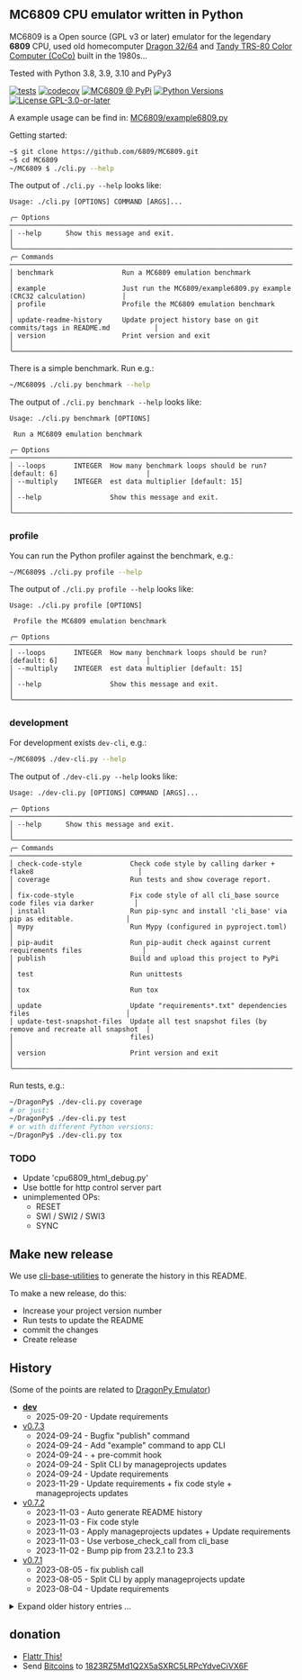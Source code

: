 ## MC6809 CPU emulator written in Python

MC6809 is a Open source (GPL v3 or later) emulator for the legendary **6809** CPU, used old homecomputer [Dragon 32/64](https://en.wikipedia.org/wiki/Dragon_32/64) and [Tandy TRS-80 Color Computer (CoCo)](https://en.wikipedia.org/wiki/TRS-80_Color_Computer) built in the 1980s...

Tested with Python 3.8, 3.9, 3.10 and PyPy3

[![tests](https://github.com/6809/MC6809/actions/workflows/tests.yml/badge.svg?branch=main)](https://github.com/6809/MC6809/actions/workflows/tests.yml)
[![codecov](https://codecov.io/github/6809/MC6809/branch/main/graph/badge.svg)](https://app.codecov.io/github/6809/MC6809)
[![MC6809 @ PyPi](https://img.shields.io/pypi/v/MC6809?label=MC6809%20%40%20PyPi)](https://pypi.org/project/MC6809/)
[![Python Versions](https://img.shields.io/pypi/pyversions/MC6809)](https://github.com/6809/MC6809/blob/main/pyproject.toml)
[![License GPL-3.0-or-later](https://img.shields.io/pypi/l/MC6809)](https://github.com/6809/MC6809/blob/main/LICENSE)


A example usage can be find in: [MC6809/example6809.py](https://github.com/6809/MC6809/blob/main/MC6809/example6809.py)

Getting started:
```bash
~$ git clone https://github.com/6809/MC6809.git
~$ cd MC6809
~/MC6809 $ ./cli.py --help
```

The output of `./cli.py --help` looks like:

[comment]: <> (✂✂✂ auto generated main help start ✂✂✂)
```
Usage: ./cli.py [OPTIONS] COMMAND [ARGS]...

╭─ Options ────────────────────────────────────────────────────────────────────────────────────────╮
│ --help      Show this message and exit.                                                          │
╰──────────────────────────────────────────────────────────────────────────────────────────────────╯
╭─ Commands ───────────────────────────────────────────────────────────────────────────────────────╮
│ benchmark                 Run a MC6809 emulation benchmark                                       │
│ example                   Just run the MC6809/example6809.py example (CRC32 calculation)         │
│ profile                   Profile the MC6809 emulation benchmark                                 │
│ update-readme-history     Update project history base on git commits/tags in README.md           │
│ version                   Print version and exit                                                 │
╰──────────────────────────────────────────────────────────────────────────────────────────────────╯
```
[comment]: <> (✂✂✂ auto generated main help end ✂✂✂)


There is a simple benchmark. Run e.g.:
```bash
~/MC6809$ ./cli.py benchmark --help
```

The output of `./cli.py benchmark --help` looks like:

[comment]: <> (✂✂✂ auto generated benchmark help start ✂✂✂)
```
Usage: ./cli.py benchmark [OPTIONS]

 Run a MC6809 emulation benchmark

╭─ Options ────────────────────────────────────────────────────────────────────────────────────────╮
│ --loops       INTEGER  How many benchmark loops should be run? [default: 6]                      │
│ --multiply    INTEGER  est data multiplier [default: 15]                                         │
│ --help                 Show this message and exit.                                               │
╰──────────────────────────────────────────────────────────────────────────────────────────────────╯
```
[comment]: <> (✂✂✂ auto generated benchmark help end ✂✂✂)


### profile

You can run the Python profiler against the benchmark, e.g.:

```bash
~/MC6809$ ./cli.py profile --help
```

The output of `./cli.py profile --help` looks like:

[comment]: <> (✂✂✂ auto generated profile help start ✂✂✂)
```
Usage: ./cli.py profile [OPTIONS]

 Profile the MC6809 emulation benchmark

╭─ Options ────────────────────────────────────────────────────────────────────────────────────────╮
│ --loops       INTEGER  How many benchmark loops should be run? [default: 6]                      │
│ --multiply    INTEGER  est data multiplier [default: 15]                                         │
│ --help                 Show this message and exit.                                               │
╰──────────────────────────────────────────────────────────────────────────────────────────────────╯
```
[comment]: <> (✂✂✂ auto generated profile help end ✂✂✂)


### development

For development exists `dev-cli`, e.g.:

```bash
~/MC6809$ ./dev-cli.py --help
```

The output of `./dev-cli.py --help` looks like:

[comment]: <> (✂✂✂ auto generated dev help start ✂✂✂)
```
Usage: ./dev-cli.py [OPTIONS] COMMAND [ARGS]...

╭─ Options ────────────────────────────────────────────────────────────────────────────────────────╮
│ --help      Show this message and exit.                                                          │
╰──────────────────────────────────────────────────────────────────────────────────────────────────╯
╭─ Commands ───────────────────────────────────────────────────────────────────────────────────────╮
│ check-code-style            Check code style by calling darker + flake8                          │
│ coverage                    Run tests and show coverage report.                                  │
│ fix-code-style              Fix code style of all cli_base source code files via darker          │
│ install                     Run pip-sync and install 'cli_base' via pip as editable.             │
│ mypy                        Run Mypy (configured in pyproject.toml)                              │
│ pip-audit                   Run pip-audit check against current requirements files               │
│ publish                     Build and upload this project to PyPi                                │
│ test                        Run unittests                                                        │
│ tox                         Run tox                                                              │
│ update                      Update "requirements*.txt" dependencies files                        │
│ update-test-snapshot-files  Update all test snapshot files (by remove and recreate all snapshot  │
│                             files)                                                               │
│ version                     Print version and exit                                               │
╰──────────────────────────────────────────────────────────────────────────────────────────────────╯
```
[comment]: <> (✂✂✂ auto generated dev help end ✂✂✂)

Run tests, e.g.:

```bash
~/DragonPy$ ./dev-cli.py coverage
# or just:
~/DragonPy$ ./dev-cli.py test
# or with different Python versions:
~/DragonPy$ ./dev-cli.py tox
```

### TODO


* Update 'cpu6809_html_debug.py'
* Use bottle for http control server part
* unimplemented OPs:
  * RESET
  * SWI / SWI2 / SWI3
  * SYNC


## Make new release

We use [cli-base-utilities](https://github.com/jedie/cli-base-utilities#generate-project-history-base-on-git-commitstags) to generate the history in this README.


To make a new release, do this:

* Increase your project version number
* Run tests to update the README
* commit the changes
* Create release


## History

(Some of the points are related to [DragonPy Emulator](https://github.com/jedie/DragonPy))

[comment]: <> (✂✂✂ auto generated history start ✂✂✂)

* [**dev**](https://github.com/6809/MC6809/compare/v0.7.3...main)
  * 2025-09-20 - Update requirements
* [v0.7.3](https://github.com/6809/MC6809/compare/v0.7.2...v0.7.3)
  * 2024-09-24 - Bugfix "publish" command
  * 2024-09-24 - Add "example" command to app CLI
  * 2024-09-24 - + pre-commit hook
  * 2024-09-24 - Split CLI by manageprojects updates
  * 2024-09-24 - Update requirements
  * 2023-11-29 - Update requirements + fix code style + manageprojects updates
* [v0.7.2](https://github.com/6809/MC6809/compare/v0.7.1...v0.7.2)
  * 2023-11-03 - Auto generate README history
  * 2023-11-03 - Fix code style
  * 2023-11-03 - Apply manageprojects updates + Update requirements
  * 2023-11-03 - Use verbose_check_call from cli_base
  * 2023-11-02 - Bump pip from 23.2.1 to 23.3
* [v0.7.1](https://github.com/6809/MC6809/compare/v0.7.0...v0.7.1)
  * 2023-08-05 - fix publish call
  * 2023-08-05 - Split CLI by apply manageprojects update
  * 2023-08-04 - Update requirements

<details><summary>Expand older history entries ...</summary>

* [v0.7.0](https://github.com/6809/MC6809/compare/v0.6.0...v0.7.0)
  * 2023-03-07 - Add "benchmark" and "profile" to CLI and remove dev-shell add DocTests
  * 2023-03-07 - Apply managedprojects update: Add DocTests via bx_py_utils helper
  * 2023-03-06 - Update README.md
  * 2023-03-06 - Migrate to https://github.com/jedie/cookiecutter_templates
  * 2022-09-04 - deactivate pypy3
  * 2022-09-04 - fix tests under windows
  * 2022-09-04 - fix code style
  * 2022-09-04 - replace Makefile with "dev-shell"
  * 2022-09-04 - update Makefile
  * 2022-09-04 - update README
  * 2022-09-04 - small code update
  * 2022-09-04 - remove travis config
  * 2022-09-04 - flynt updates
  * 2022-09-04 - fix flynt call
  * 2022-09-04 - replace Creole README with markdown
  * 2022-09-04 - fix pytest config
  * 2022-09-04 - update github CI
  * 2022-09-04 - add "make update"
  * 2022-09-04 - fix editorconfig
* [v0.6.0](https://github.com/6809/MC6809/compare/v0.5.0...v0.6.0)
  * 2020-02-10 - update CLI Tests
  * 2020-02-10 - git ignore: +/publish.log
  * 2020-02-10 - update CLI and README
  * 2020-02-10 - test release v0.6.0.dev0
  * 2020-02-10 - swap autopep8 and isort
  * 2020-02-10 - update Travis CI config
  * 2020-02-10 - fix code style
  * 2020-02-10 - update .join() statements
  * 2020-02-10 - setup poetry-publish
  * 2020-02-10 - apply pyupgrade
  * 2020-02-10 - apply code formatter
  * 2020-02-10 - f-strings convert
  * 2020-02-10 - WIP
* [v0.5.0](https://github.com/6809/MC6809/compare/v0.4.6...v0.5.0)
  * 2015-10-19 - update release info/Version
  * 2015-09-10 - try to install python on osx
  * 2015-09-03 - move Condition Code Register (CC) into CPU via mixin class
  * 2015-09-03 - rename mixin classes
  * 2015-09-03 - code cleanup
  * 2015-09-03 - rename base class
  * 2015-09-03 - Optimize: Don't return value. Because not needed in every case.
  * 2015-09-03 - do it directly
  * 2015-09-03 - remove .get() calls
  * 2015-09-03 - update README and version number
  * 2015-09-01 - OSX builds do not yet support Python :(
  * 2015-09-01 - refactor/move self._convert_differend_width()
  * 2015-09-01 - Bugfix _convert_differend_width()
  * 2015-08-31 - display report
  * 2015-08-31 - Append coverage data to .coverage
  * 2015-08-31 - WIP
  * 2015-08-31 - try to run DragonPy tests, too.
  * 2015-08-31 - obsolete since nose use
  * 2015-08-26 - WIP: speedlimit <-> normal
  * 2015-08-25 - Update README.creole
  * 2015-08-24 - WIP: Split CPU code
* [v0.4.6](https://github.com/6809/MC6809/compare/v0.4.5...v0.4.6)
  * 2015-08-24 - Update README. Release as v0.4.6
  * 2015-08-24 - change speed limit stuff.
* [v0.4.5](https://github.com/6809/MC6809/compare/v0.4.4...v0.4.5)
  * 2015-08-21 - release v0.4.5
  * 2015-08-21 - update history
  * 2015-08-21 - add cli information for run via subprocess in DragonPy
  * 2015-08-21 - use click CliRunner().invoke() for cli test
  * 2015-08-21 - add info text to cli
  * 2015-08-21 - deactivate 'cpu6809_html_debug.py' - TODO: update it!
  * 2015-08-21 - cleanup
  * 2015-08-21 - Update README.creole
  * 2015-08-20 - define the entrypoint name
  * 2015-08-10 - update PyPi/Hithub links
* [v0.4.4](https://github.com/6809/MC6809/compare/v0.4.3...v0.4.4)
  * 2015-08-10 - bugfix example to run with py2 and py3
  * 2015-08-10 - remove run tests from cli
  * 2015-08-10 - remove obsolete code (has run unittests two times)
  * 2015-08-10 - test the example, too
* [v0.4.3](https://github.com/6809/MC6809/compare/v0.4.2...v0.4.3)
  * 2015-08-10 - update from:
  * 2015-08-10 - just see that nose not fail: TODO update!
  * 2015-08-10 - bugfix ;)
  * 2015-08-10 - obsolete
  * 2015-08-10 - use click
  * 2015-08-10 - cleanup
  * 2015-08-10 - Exclude from nose
  * 2015-08-10 - start using nose
  * 2015-07-02 - add flattr link
* [v0.4.2](https://github.com/6809/MC6809/compare/v0.4.1...v0.4.2)
  * 2015-05-27 - relase as v0.4.2
  * 2015-05-27 - Add MC6809/example6809.py
  * 2015-05-27 - add CPU instance in CPU to memory
* [v0.4.1](https://github.com/6809/MC6809/compare/v0.4.0...v0.4.1)
  * 2015-05-26 - Tested with Python 2.7, 3.4 and PyPy
* [v0.4.0](https://github.com/6809/MC6809/compare/80f221b...v0.4.0)
  * 2015-05-26 - remove obsolete file
  * 2015-05-26 - cleanup
  * 2015-05-26 - +click +MC6809 cli entry point
  * 2015-05-26 - Add unittest for cli and add "--multiply" to benchmark
  * 2015-05-26 - fixup! add --source=MC6809
  * 2015-05-26 - add --source=MC6809
  * 2015-05-26 - remove dragonlib
  * 2015-05-26 - update coveralls token
  * 2015-05-26 - WIP: cleanup
  * 2015-05-26 - unittest run code
  * 2015-05-26 - add cli for benchmark
  * 2015-05-26 - add TODO
  * 2015-05-26 - bugfix imports
  * 2015-05-26 - remove obsolete files
  * 2015-05-26 - update setup.py
  * 2015-05-26 - fix links
  * 2015-05-26 - WIP: replace "DragonPy" -> "MC6809"
  * 2015-05-26 - rename
  * 2015-05-26 - cut README
  * 2015-05-20 - remove PyDev configs
  * 2015-05-20 - update README
  * 2015-05-20 - Update README.creole
  * 2015-05-20 - update travis-ci.org config
  * 2015-05-20 - move/rename cli code adn remove obsolete code
  * 2015-05-20 - Bugfix CLI and tests for it
  * 2015-01-28 - start to reimplement the CLI with "Click"
  * 2014-12-15 - use pygments syntax highlighter in BASIC editor
  * 2014-12-06 - Update .travis.yml
  * 2014-11-13 - 'dragonlib' as dependency
  * 2014-11-13 - outsource dragonlib:
  * 2014-11-13 - move LOG_LEVELS
  * 2014-10-08 - Bugfix for ReSt
  * 2014-10-08 - Add a setup.cfg
  * 2014-09-30 - add more info
  * 2014-09-30 - Bugfix
  * 2014-09-30 - WIP: BASIC editor: reformat code
  * 2014-09-30 - Bugfix renum tool + renum INVADER.bas
  * 2014-09-30 - PY3 bugfix
  * 2014-09-30 - Bugfix if line number > $ff
  * 2014-09-30 - Display also datum
  * 2014-09-29 - display more info on overflow error
  * 2014-09-29 - move BASIC programs
  * 2014-09-25 - Reimplement SBC09  ;)
  * 2014-09-25 - Split Op data - Squashed commit of the following:
  * 2014-09-24 - Disable some log output and update pypy win batches
  * 2014-09-24 - display_queue -> display_callback
  * 2014-09-22 - code cleanup and disable some log output
  * 2014-09-22 - move ROM load code
  * 2014-09-22 - code cleanup
  * 2014-09-22 - file rename and remove obsolete files
  * 2014-09-22 - move CPU utils
  * 2014-09-22 - move MC6809data
  * 2014-09-22 - ignore .idea/*
  * 2014-09-22 - update to new API
  * 2014-09-22 - Better default log formatter
  * 2014-09-18 - Bugfix unittest
  * 2014-09-18 - update test_run()
  * 2014-09-18 - display more info if e.g. the ROM loaded into a wrong area
  * 2014-09-18 - reimplement Multicomp 6809 !
  * 2014-09-18 - change logging setup
  * 2014-09-14 - Update README, see also:
  * 2014-09-14 - Release v0.2.0
  * 2014-09-14 - bugfix runtime
  * 2014-09-13 - display python version info in status line
  * 2014-09-13 - bugfix for Py2
  * 2014-09-13 - add python major version number to pickle files
  * 2014-09-13 - Update unittests in dragonlib, too.
  * 2014-09-13 - reimplement: Run CPU not faster than given speedlimit
  * 2014-09-13 - update unitests
  * 2014-09-13 - bugfix six.moves.xrange
  * 2014-09-13 - remove old multiprocessing files
  * 2014-09-13 - use xrange from six.py
  * 2014-09-12 - replace own lib2and3 with six
  * 2014-09-12 - WIP: refactor logging usage
  * 2014-09-12 - WIP: cpu run
  * 2014-09-11 - doesnt needed
  * 2014-09-11 - Start, refactoring memory:
  * 2014-09-09 - add more comments into PIA
  * 2014-09-08 - add "target CPU burst loops" to GUI config
  * 2014-09-07 - WIP: Implement IRQ
  * 2014-09-08 - merge code
  * 2014-09-08 - implement a callback mechanism which trigger the CPU cycles
  * 2014-09-11 - fix ReSt generation?
  * 2014-09-11 - use array.array("B", ...) for RAM/ROM memory
  * 2014-09-11 - Add callback/middleware tests to write byte, too.
  * 2014-09-11 - better tracebacks by using reraise
  * 2014-09-07 - A better speedlimit solution. TODO: Codecleanup
  * 2014-09-07 - WIP: Better speed limit
  * 2014-09-07 - add a not really good working speedlimit
  * 2014-09-05 - WIP: Release as v0.1.0
  * 2014-09-05 - include free v09.rom and vectrex ROM
  * 2014-09-05 - include scripts
  * 2014-09-05 - skip unittest if ROM files missing
  * 2014-09-05 - ignore /dist/
  * 2014-09-05 - include some more files
  * 2014-09-05 - Use python-creole to generate ReSt README on the fly, see:
  * 2014-09-05 - implemend "hard reset"
  * 2014-09-05 - Just add the alternative commented
  * 2014-09-05 - Simple loop optimizing
  * 2014-09-05 - little more information on error
  * 2014-09-04 - Work-a-round for https://bitbucket.org/pypy/pypy/issue/1858/pypy3-localeformat-d-val-1
  * 2014-09-04 - remove from __future__ import unicode_literals
  * 2014-09-04 - Adjust CPU burst count dynamically.
  * 2014-09-04 - update unittests
  * 2014-09-04 - remove threading stuff and use only tkinter after
  * 2014-09-04 - change grammar version in PyDev
  * 2014-09-04 - bugfix string.letters vs. string.ascii_letters
  * 2014-09-03 - bugfix cli unittest
  * 2014-09-03 - change print to log output
  * 2014-09-03 - explizit close
  * 2014-09-03 - log.warn() -> log.warning()
  * 2014-09-03 - Add a simple benchmark
  * 2014-09-03 - use '{:n}'.format(val) for formating cycles/sec
  * 2014-09-03 - add .pyo
  * 2014-09-03 - bugfix if run with -OO
  * 2014-09-03 - print all catched Ops vial decorator
  * 2014-09-03 - bugfix running CoCo from CLI
  * 2014-09-03 - use: python -m unittest discover
  * 2014-09-03 - updates: supported Python versions
  * 2014-09-03 - chnages to support python 2 and 3 with the same code
  * 2014-09-03 - changes to run with python2 and __future__ imports
  * 2014-09-03 - just run 2to3 script
  * 2014-08-31 - WIP: Just add dummy code for Vectrex
  * 2014-08-28 - Highlight line numbers and more the just one
  * 2014-08-28 - First, simple code highlighting
  * 2014-08-28 - Don't consume spaces between line number and code
  * 2014-08-28 - made BASIC Editor runable via CLI
  * 2014-08-27 - reimplement the CLI, today only for Dragon32/64 and CoCo
  * 2014-08-27 - WIP: move startup code
  * 2014-08-27 - move machine.py
  * 2014-08-27 - typo in README
  * 2014-08-27 - add history to README
  * 2014-08-27 - Bugfix: CoCo used the same default start address
  * 2014-08-26 - split ROM cfg, so that it can be loaded more than one ROM file:
  * 2014-08-26 - only code formatting
  * 2014-08-26 - raise error if perifery return None
  * 2014-08-20 - bugfix example prompt
  * 2014-08-20 - add CoCo info to README
  * 2014-08-20 - CoCo used a other default program start address than dragon
  * 2014-08-20 - WIP: Support CoCo in editor
  * 2014-08-20 - do the ' <-> :' and ELSE <-> :ELSE replacement internaly
  * 2014-08-20 - Use the new BASIC parser - TODO: Code cleanup!
  * 2014-08-20 - convert line number to int
  * 2014-08-20 - rename format functions
  * 2014-08-20 - add a BASIC parser with unittests
  * 2014-08-20 - code formating
  * 2014-08-18 - Add TODO unittests
  * 2014-08-18 - Better debug output
  * 2014-08-18 - better log output while load/inject BASIC program
  * 2014-08-18 - catch exception in unitest while running CPU
  * 2014-08-18 - Bugfix: support ON...GOTO and ON...GOSUB in renumbering
  * 2014-08-17 - add another renum unittest +code cleanup
  * 2014-08-17 - add "renumber listing" tool in editor
  * 2014-08-17 - TODO: Don't replace reversed words into tokens in comments and strings.
  * 2014-08-17 - bugfix: 'Cfg' object has no attribute 'memory_word_middlewares'
  * 2014-08-16 - Bugfix in inject BASIC program:
  * 2014-08-16 - WIP: move dump/load stuff into editor
  * 2014-08-15 - WIP: start splitting project: add "dragonlib"
  * 2014-08-14 - disable logging for run all unittests
  * 2014-08-14 - Add extract BASIC program unittest
  * 2014-08-14 - bugfix unittest init
  * 2014-08-14 - Bugfix: skip unittests if d32.rom not exists
  * 2014-08-14 - Start unittests with Dragon 32 ROM ;)
  * 2014-08-13 - transfert BASIC listing from editor into RAM worked!!!
  * 2014-08-13 - create a base test case only with some assertments
  * 2014-08-13 - move signed routines and...
  * 2014-08-12 - WIP: convert BASIC code to tokens
  * 2014-08-12 - bugfix display BASIC code:
  * 2014-08-11 - WIP: BASIC editor...
  * 2014-08-10 - WIP: GUI communication with CPU
  * 2014-08-08 - disable PUSH log in CPU
  * 2014-08-08 - add %(processName)s %(threadName)s to default log formatter
  * 2014-08-07 - calculate cycles/sec in GUI
  * 2014-08-07 - WIP: change queue stuff to work also with PyPy
  * 2014-08-07 - move some currently not useable files
  * 2014-08-07 - Bugfix: accessing cpu.cycles in CPUStatusThread
  * 2014-08-07 - add DragonPy schematic in README
  * 2014-08-07 - better Queue communication:
  * 2014-08-07 - cleanup machine start stuff
  * 2014-08-07 - move CPU into seperate thread
  * 2014-08-06 - Support CoCo keyboard input!
  * 2014-08-06 - bugfix in memory middleware
  * 2014-08-06 - read first the high-byte
  * 2014-08-06 - Update code around "reset vector":
  * 2014-08-06 - use memory.add_write_byte_middleware() and not a "own display RAM"
  * 2014-08-06 - move periphery memory hocks directly into memory
  * 2014-08-06 - rename memory callbacks to middlewares and now they can manipulate the byte
  * 2014-08-05 - WIP: Add CoCo
  * 2014-08-05 - Add info about broken CLI
  * 2014-08-04 - ./Dragon64_test.py worked!
  * 2014-08-04 - ignore *.rom files
  * 2014-08-03 - move display_cycle_interval() into CPU
  * 2014-08-03 - WIP: Split byte/word in periphery
  * 2014-08-02 - add info to Dragon Keyboard
  * 2014-08-01 - WIP: Keyboard input seems to work basicly!!!
  * 2014-07-31 - add /InputOutput/keyboard.bas
  * 2014-07-30 - WIP: Keyboard input to PIA
  * 2014-07-29 - use bit utils in CPU, too.
  * 2014-07-29 - add utilities around bit manipulations
  * 2014-07-28 - use central logger
  * 2014-07-27 - Quick work-a-round for travis
  * 2014-07-27 - WIP: Dragon Text mode with D64
  * 2014-07-25 - Add a Dragon32_test.py
  * 2014-07-24 - multiprocessing.JoinableQueue() -> multiprocessing.Queue()
  * 2014-07-24 - update console test
  * 2014-07-24 - reimplement "--display-cycle"
  * 2014-07-24 - work-a-round for double log output
  * 2014-07-24 - Change queue.get() stuff
  * 2014-07-24 - remove concept files
  * 2014-07-23 - remove obsolete text
  * 2014-07-23 - use global log
  * 2014-07-23 - use multiprocessing.JoinableQueue
  * 2014-07-23 - add names
  * 2014-07-23 - call cpu.quit()
  * 2014-07-23 - WIP: Merge Bus read & write Threads. Use thread.interrupt_main()
  * 2014-07-22 - WIP: KeyboardInterrupt
  * 2014-07-20 - WIP: sbc09 console
  * 2014-07-20 - Bugfix exit all threads/processes
  * 2014-07-20 - don't add more then one log handler
  * 2014-07-18 - unify "running" stuff
  * 2014-07-18 - rename multiprocess files
  * 2014-07-18 - code cleanup, use Simple6809Cfg as default, add '--dont_open_webbrowser'
  * 2014-07-18 - WIP: Simple6809 is running
  * 2014-07-17 - move CPU into components
  * 2014-07-17 - WIP: split concept code
  * 2014-07-17 - WIP: multiprocessing concept 2
  * 2014-07-17 - WIP: new multiprocessing concept
  * 2014-07-17 - just rename
  * 2014-07-17 - use multiprocessing under linux and subprocess unter windows
  * 2014-07-17 - WIP: Use multiprocessing to start CPU
  * 2014-07-17 - move CPU http server into a seperate thread.
  * 2014-07-17 - Bugfix CPU status
  * 2014-07-16 - remove loop stuff and use more threading
  * 2014-07-16 - Recalculate the op call burst_count
  * 2014-07-16 - That's fixed with pager ;)
  * 2014-07-16 - Use pager to get the user input.
  * 2014-07-16 - remove unused code
  * 2014-07-15 - add a console version of Simple6809 ROM without bus communication
  * 2014-07-15 - remove unused code & update README
  * 2014-07-15 - add complete DAA unittest
  * 2014-07-15 - display output is a good idea ;)
  * 2014-07-15 - Add unittest for DAA
  * 2014-07-15 - refactor DAA
  * 2014-07-15 - Bugfix DAA - TODO: Add unittests for it!
  * 2014-07-15 - moved
  * 2014-07-14 - Bugfix sbc09 unittest and add more sbc09 tests
  * 2014-07-14 - WIP: unittests with sbc09
  * 2014-07-14 - WIP: New call instruction implementation
  * 2014-07-14 - Bugfix: is needes, e.g.: in sbc09
  * 2014-07-14 - remove some test assert statements
  * 2014-07-14 - rename some pointer
  * 2014-07-14 - travis should only test master and stable
  * 2014-07-13 - remove speedup Simple6809 RAM test
  * 2014-07-13 - disable many logging lines
  * 2014-07-13 - set cc flags more than Xroar on startup
  * 2014-07-13 - merge some code in humanize.py
  * 2014-07-13 - move trace code:
  * 2014-07-13 - remove unused stuff
  * 2014-07-13 - remove "--compare_trace" adn update README
  * 2014-07-13 - Fix Travis
  * 2014-07-13 - boring in unittests ;)
  * 2014-07-13 - remo area debug and code cleanup
  * 2014-07-13 - test with pypy, too and diable coveralls
  * 2014-07-13 - Add some Dragon32 mem info
  * 2014-07-13 - Bugfix ASR/LSR: Bit seven is held constant. Catched with BASIC INT()
  * 2014-07-13 - Update unittest for TFR/EXG
  * 2014-07-13 - Bugfix: TFR and EXG
  * 2014-07-13 - add sixxie and tormod
  * 2014-07-13 - Bugfix INC
  * 2014-07-12 - add log to file
  * 2014-07-12 - add comments +typo
  * 2014-07-12 - better info on out of range writes
  * 2014-07-12 - add doctest
  * 2014-07-12 - Bugfix ADC... the last Bug???
  * 2014-07-11 - Add a working test for "FPA0_to_D"
  * 2014-07-11 - better debugging, add addr info after debug line
  * 2014-07-11 - Add some thanks...
  * 2014-07-11 - Just for devloper to play a little bit with the BASIC Interpreter.
  * 2014-07-11 - cleanup BASIC09 tests
  * 2014-07-09 - Add CLI to xroar filter script and add README
  * 2014-07-08 - update dev. tool
  * 2014-07-08 - merged "Programm Flow Instructions"
  * 2014-07-08 - add call number and datetime in HTML debug
  * 2014-07-07 - WIP: Test around BASIC floating point routines
  * 2014-07-07 - remove debug stuff and add a "debug.html" tracing generator
  * 2014-07-07 - update html opcode genrator script and add html file.
  * 2014-07-06 - WIP: 6809 data to html export
  * 2014-07-06 - disable open webbrower
  * 2014-07-06 - Add a memory callback functionality
  * 2014-07-04 - update division code
  * 2014-07-04 - add test for ROL,ROR in memory
  * 2014-07-04 - Bugfix CLI
  * 2014-07-03 - Bugfix ASR and add unittests for it.
  * 2014-07-03 - just move to group
  * 2014-07-03 - .gitignore
  * 2014-07-03 - add missing unittests after coverage run
  * 2014-07-03 - Test BASIC Interpreter works!
  * 2014-07-03 - WIP: Run tests with a alive BASIC Interpreter
  * 2014-07-03 - update cfg files
  * 2014-07-03 - add "create coverage report" in README
  * 2014-07-03 - remove syntax error in obsolete file
  * 2014-07-03 - bugfix coverage packagename
  * 2014-07-03 - change all package path, after file move
  * 2014-07-03 - moved all files into dragonpy package dir
  * 2014-07-03 - add packagename
  * 2014-07-03 - add coveralls in travis cfg.
  * 2014-07-03 - change TODO info in unittets
  * 2014-07-03 - add coveralls.io status image in README
  * 2014-07-03 - add coveralls cfg
  * 2014-07-03 - add unittest info in README
  * 2014-07-03 - add setup.py and travis cfg.
  * 2014-07-03 - better "first tim called" debug info.
  * 2014-07-03 - add unittest for SUBA indexed
  * 2014-07-03 - Update division test code
  * 2014-07-02 - WIP: ea indexed address modes
  * 2014-07-02 - Display CWAI not implemented error
  * 2014-07-02 - better error message
  * 2014-07-02 - refactor TFR, EXG stuff and add unittests
  * 2014-07-02 - add more Indexed tests
  * 2014-07-02 - typo
  * 2014-07-02 - add second division test code
  * 2014-07-02 - add seperate test for address modes
  * 2014-07-02 - group ST/LD and add unittests
  * 2014-07-02 - remove comment: it's correct
  * 2014-07-02 - move all not implemented ops
  * 2014-07-01 - bugfix EOR - TODO: Add a test for it.
  * 2014-07-01 - test with more interesting areas
  * 2014-07-01 - add test for ABX
  * 2014-07-01 - refactor ANDCC and ORCC
  * 2014-07-01 - add test for ORCC and ANDCC
  * 2014-07-01 - update example output
  * 2014-07-01 - reorder crc32 tests
  * 2014-07-01 - Bugfix for failed test.
  * 2014-07-01 - Update crc32 test. Works now!
  * 2014-07-01 - disable prints
  * 2014-07-01 - moved/grouped some ops
  * 2014-07-01 - Bugfix ROR and add unittest for it.
  * 2014-07-01 - WIP: add crc32 code
  * 2014-06-30 - Add division code test
  * 2014-06-30 - WIP: 6809 32/16 divison test
  * 2014-06-30 - nicer debug output
  * 2014-06-30 - add unittests for PSHU and PULU
  * 2014-06-30 - Start to add 6809 unittests with small assembler programs: crc16
  * 2014-06-30 - bugfix Push/Pull unittests
  * 2014-06-30 - add unittest for BLT and LBLT
  * 2014-06-30 - add unittest for SBCA
  * 2014-06-30 - move DEC test
  * 2014-06-29 - split/merge arithmetic shift tests
  * 2014-06-29 - unify: r & 0xff
  * 2014-06-29 - split arithmetic op tests
  * 2014-06-29 - comment debug output
  * 2014-06-29 - add unittest for ADDD and DECA
  * 2014-06-28 - Add test for ROL
  * 2014-06-28 - cleanup ADD and add unittest
  * 2014-06-28 - disallow out of range write into memory
  * 2014-06-28 - implement BRN, BVC and BVS
  * 2014-06-28 - Bugfix INC and add unittests
  * 2014-06-28 - add LSLA unittest
  * 2014-06-28 - split branch unittests
  * 2014-06-28 - code cleanup and add unittests for CMP
  * 2014-06-27 - Use only 1KB RAM for Simple6809, too.
  * 2014-06-27 - add hacked script for copy&paste .lst content from e.g.: http://www.asm80.com/
  * 2014-06-27 - WIP CPU control server
  * 2014-06-27 - add unittest for NEG memory
  * 2014-06-27 - Update NEG memory, TODO: add tests for it, too.
  * 2014-06-27 - Add complete range unittests for update_HNZVC_8
  * 2014-06-27 - bugfix unittest file
  * 2014-06-27 - Bugfix NEGA and NEGB and update unitests for them
  * 2014-06-27 - update unittest code
  * 2014-06-27 - update accu unittests
  * 2014-06-26 - add unittest for ORA and ORCC
  * 2014-06-26 - Add unittests for BPL and LBPL
  * 2014-06-26 - bugfix for /debug/
  * 2014-06-26 - Add unittests for LEAU and LDU
  * 2014-06-26 - Bugfix TST extended
  * 2014-06-26 - Bugfix in TST and add unittest for it
  * 2014-06-26 - Bugfix BGE
  * 2014-06-25 - add another simple test code
  * 2014-06-25 - add come cary flag tests
  * 2014-06-25 - Add Zero-Flag tests
  * 2014-06-25 - add a test code, use test config
  * 2014-06-24 - WIP: turn on DEBUG via POST request
  * 2014-06-24 - move tests TODO: Update all
  * 2014-06-24 - Better "called the first time:" info line.
  * 2014-06-24 - add info about ROMs
  * 2014-06-24 - README Update
  * 2014-06-23 - change reset debug output
  * 2013-10-31 - somthing wrong in dragon cycle/update calls ?!?
  * 2013-10-31 - commit current state:
  * 2013-10-31 - insert TODOs update README
  * 2013-10-31 - refactor:
  * 2013-10-30 - merge periphery code
  * 2013-10-30 - exit if Pygame is not installed
  * 2013-10-30 - implement MUL
  * 2013-10-30 - truncate long lines in traceback
  * 2013-10-29 - add a simple console, so it's runable without TKinter
  * 2013-10-29 - add cfg.BURST_COUNT
  * 2013-10-29 - display error info on exit
  * 2013-10-29 - update with removed logging output
  * 2013-10-29 - disable many logging output
  * 2013-10-28 - add a note about current performace
  * 2013-10-28 - pygame, numpy is not needed in every config
  * 2013-10-27 - convert chars to display, why?
  * 2013-10-27 - deactivate "sys exit" on trace difference
  * 2013-10-27 - implement SEX
  * 2013-10-27 - add update_HNZVC_16()
  * 2013-10-27 - update half-carry, though H is normaly "undefined"
  * 2013-10-27 - add hacked scb09 trace compare
  * 2013-10-27 - Bugfix CMP: update half-carry flag, too.
  * 2013-10-27 - add Lennart Benschop 6809 stuff (released under the GPL)
  * 2013-10-26 - Implement DAA, EXG and bugfix LSR
  * 2013-10-26 - bugfix activate logging later
  * 2013-10-26 - Bugfix in data: EXG need postbyte
  * 2013-10-26 - add current example
  * 2013-10-26 - display key events
  * 2013-10-25 - less debug output
  * 2013-10-25 - add LSL unittest
  * 2013-10-25 - add ANDA unittest
  * 2013-10-25 - add a unittest with a routine from origin ROM
  * 2013-10-24 - Update some CC handling.
  * 2013-10-24 - add CC unittest with DEC and update other tests
  * 2013-10-24 - Add CC unittest with INC
  * 2013-10-24 - Bugfix SUB and add a working unittest for SUB and CC flags
  * 2013-10-24 - first real working CC test with ADDA
  * 2013-10-23 - display first call
  * 2013-10-23 - Bugfix: set CC flags only if not set before
  * 2013-10-23 - don't raise if error was before and better debug messages
  * 2013-10-22 - nicer TK window
  * 2013-10-22 - some updates in unittest
  * 2013-10-22 - better trace compare
  * 2013-10-22 - use XRoar CC code
  * 2013-10-22 - Update exported 6809 data:
  * 2013-10-22 - nicer output + add screenshot
  * 2013-10-21 - wrap around value
  * 2013-10-21 - add CC tests.
  * 2013-10-21 - change debug output
  * 2013-10-21 - update unittest
  * 2013-10-21 - add --area_debug_cycles
  * 2013-10-21 - merge SUB8 and SUB16
  * 2013-10-21 - Implement BGE and BLT
  * 2013-10-21 - bugfix address modes
  * 2013-10-21 - use delimiter=';'
  * 2013-10-21 - use csv modul for export
  * 2013-10-21 - update state in README
  * 2013-10-21 - implement ANDCC
  * 2013-10-21 - bugfix get ea+m DIRECT
  * 2013-10-21 - TST need mem
  * 2013-10-21 - add new csv
  * 2013-10-21 - Add undocumented RESET opcode 0x3e
  * 2013-10-21 - data updates:
  * 2013-10-21 - remove stuff for stack pointer checks
  * 2013-10-21 - more debug info from get_ea_indexed()
  * 2013-10-21 - remove internal push/pull check:
  * 2013-10-21 - updates for new 6809 data
  * 2013-10-21 - bugfix TFR, JSR data
  * 2013-10-21 - ea is needed if write to memory
  * 2013-10-21 - * "needs_ea" is not the same for all ops
  * 2013-10-21 - needs_ea for all branch instructions
  * 2013-10-21 - add "needs_ea"
  * 2013-10-21 - rename "operand" to "register"
  * 2013-10-21 - remove "addr mode" register and stack
  * 2013-10-21 - manual changes for "reads from memory" info
  * 2013-10-21 - move HNZVC info from instruction to op code
  * 2013-10-21 - add a note about read_from_memory
  * 2013-10-20 - start to use the new data. Not ready, yet.
  * 2013-10-20 - change "-" to None
  * 2013-10-20 - generate a new op code info file
  * 2013-10-20 - merge with existing information
  * 2013-10-19 - pretty print the result, too.
  * 2013-10-19 - try to collect all data in a new way.
  * 2013-10-19 - add missing instructions
  * 2013-10-18 - add op info
  * 2013-10-17 - TODO: change 6809 data py
  * 2013-10-17 - long branches allways MEM_ACCESS_WORD
  * 2013-10-17 - more info on push/pull
  * 2013-10-17 - implement BGT
  * 2013-10-17 - stop on endless loops and merge code
  * 2013-10-17 - bugfix in get_indexed_ea()
  * 2013-10-17 - bugfix in stack count check
  * 2013-10-17 - info if mem info is not active
  * 2013-10-17 - * implement ABX, ASR, BLE, EOR, LSR, NOP, ROR, SBC, SUB16
  * 2013-10-16 - add not working CC half carry test
  * 2013-10-16 - display char in memory write
  * 2013-10-16 - bugfix missing attribute
  * 2013-10-16 - add check
  * 2013-10-16 - bugfix ORCC and ROL
  * 2013-10-16 - implement OR
  * 2013-10-16 - bugfix for EOF if XRoar log file
  * 2013-10-16 - implement ADDD
  * 2013-10-16 - add a internal stack push/pull counter with check
  * 2013-10-16 - update CC
  * 2013-10-16 - bugfix TST
  * 2013-10-16 - Merge code for BSR and JSR
  * 2013-10-16 - rename half carry method
  * 2013-10-16 - less debug if value out of range
  * 2013-10-16 - remove raise in ORCC
  * 2013-10-16 - bugfix push/pull
  * 2013-10-16 - bugfix test_TFR03()
  * 2013-10-16 - stop on wrong NEG (e.g.: jump to empty RAM area)
  * 2013-10-16 - better traceback
  * 2013-10-16 - clear hacked exception
  * 2013-10-16 - for eclipse :(
  * 2013-10-15 - Update/bugfixes because of mem_read information
  * 2013-10-15 - display cycles/sec
  * 2013-10-15 - better error info
  * 2013-10-15 - more debug info in memory access
  * 2013-10-15 - add "mem_read" and "mem_write" into MC6809 data
  * 2013-10-15 - send op address over bus, too.
  * 2013-10-14 - bugfix BLO / BHS
  * 2013-10-14 - implement AND
  * 2013-10-14 - add content in "read byte" debug info
  * 2013-10-14 - implement INC memory
  * 2013-10-14 - Bugfix: wrong mem access PSH, PUL
  * 2013-10-13 - conmpare first the registers than CC
  * 2013-10-13 - debug output for CPU cycles
  * 2013-10-13 - Display CC debug like '.F.IN..C' and compare it seperate
  * 2013-10-13 - bugfix get_direct_byte()
  * 2013-10-13 - implement PULS
  * 2013-10-13 - nicer debugger output
  * 2013-10-13 - Bugfix BSR
  * 2013-10-13 - implement ORCC
  * 2013-10-12 - bugfix in IllegalInstruction
  * 2013-10-12 - add a simple debugger
  * 2013-10-12 - implement BHI
  * 2013-10-12 - reimplement illegal ops
  * 2013-10-12 - bugfix: Hacked bugtracking only with Dragon 32
  * 2013-10-12 - add addr in error message
  * 2013-10-12 - log mem access as info
  * 2013-10-12 - hacked speedup Simple6809 RAM test
  * 2013-10-12 - Hacked bugtracking only with Dragon 32
  * 2013-10-12 - insert CC in XRoar trace line, too
  * 2013-10-12 - use sam attr than XRoar in PAGE1/2 ops
  * 2013-10-12 - use debug.error for TODOs in PIA/SAM
  * 2013-10-12 - special RAM init for Dragon.
  * 2013-10-12 - Bugfix pull_word() (e.g. RTS)
  * 2013-10-12 - Bugfix BLS
  * 2013-10-12 - bugfix LEA
  * 2013-10-11 - add two more CC test files
  * 2013-10-11 - better opcode .csc export output
  * 2013-10-11 - fix unittest
  * 2013-10-11 - add screenshots
  * 2013-10-11 - Add BASIC programm: Test CC Registers
  * 2013-10-10 - add a hacked bug tracking: xroar trace compare
  * 2013-10-10 - bugfix BEQ
  * 2013-10-10 - bugfix in indexed addressing mode
  * 2013-10-10 - bugfix init value in PIA
  * 2013-10-10 - add reset call to debug output
  * 2013-10-10 - merge read pc byte/word methods
  * 2013-10-10 - Bugfix in log output: Display PC and not ea ;)
  * 2013-10-10 - Bugfix STA/STB and CC update
  * 2013-10-10 - debug also CC registers
  * 2013-10-10 - tweak --verbosity=20 output simmilar to XRoar -trace
  * 2013-10-10 - implement "--max" cli argument
  * 2013-10-09 - add "--area_debug_active" in CLI
  * 2013-10-09 - implement ADC and BSR
  * 2013-10-09 - return 0x0, while read/write outside memory
  * 2013-10-09 - split mem info:
  * 2013-10-09 - Add unittest
  * 2013-10-09 - commit idea for CC
  * 2013-10-09 - update CPU for new MC6809_data_raw:
  * 2013-10-09 - nicer output
  * 2013-10-09 - update 6809 data:
  * 2013-10-09 - CC register updates
  * 2013-10-08 - add tests für CC.H and CC.C, but's seems to be wrong?!?
  * 2013-10-08 - Update unittest, so they are runable
  * 2013-10-07 - Bugfix COM
  * 2013-10-07 - add CLI examples into README
  * 2013-10-07 - bugfix: it's the right position
  * 2013-10-07 - commit current state: * bus I/O: split byte/word calls * bus I/O: use struct for Sending responses from periphery back to memory * split memory from cpu module * start with Simple6809Periphery
  * 2013-10-07 - * Add support for more than Dragon setups. * Start adding Simple6809 support
  * 2013-10-06 - use bus for the rest
  * 2013-10-06 - use reset() to ser CC F&I and init PC
  * 2013-10-06 - implement support for PAGE1/2 opcodes
  * 2013-10-06 - remove old code
  * 2013-10-06 - implement CMP8 and CMP16
  * 2013-10-06 - set inital PC to RESET_VECTOR == 0xb3b4
  * 2013-10-06 - implement LEAS,LEAU and LEAX, LEAY
  * 2013-10-06 - Set start stack pointer to 0xffff
  * 2013-10-06 - *wrap around 8/16-bit register values
  * 2013-10-06 - revert S to object: So it's the same API than other register objects
  * 2013-10-06 - add everywhere "m" argument
  * 2013-10-06 - * Implement LSL / ROL
  * 2013-10-06 - implement BMI, BPL
  * 2013-10-06 - update unittests (work in progress)
  * 2013-10-06 - * Implement JSR
  * 2013-10-06 - implement BLO/BCS/LBLO/LBCS and BHS/BCC/LBHS/LBCC branch
  * 2013-10-06 - bugfix direct byte - TODO: direct word
  * 2013-10-06 - Implement ST16 + Bugfix ST8
  * 2013-10-06 - reformat DocString
  * 2013-10-05 - implement BRA/LBRA
  * 2013-10-04 - stop before loop
  * 2013-10-04 - bugfix BNE and JMP
  * 2013-10-04 - start a simple memory hex viewer
  * 2013-10-03 - Add unittest for LDA, LDB, STA, STB and LDD in one test
  * 2013-10-03 - Bugfix m <-> ea missmatch in address methods
  * 2013-10-03 - * Implement ADD8
  * 2013-10-03 - add a low-level-register test
  * 2013-10-03 - remove some init debug messages
  * 2013-10-02 - start implementing SUB8
  * 2013-10-02 - * bugfix: differ between ea and memory content * Implement NEG memory
  * 2013-10-01 - starts implementing NEG, but seems to be buggy :(
  * 2013-10-01 - remove many startup debug output
  * 2013-10-01 - add name to ConditionCodeRegister for uniform API
  * 2013-10-01 - bugfix missing API update
  * 2013-10-01 - reimplement TFR
  * 2013-10-01 - implement TST
  * 2013-10-01 - * Implement BEQ * use same debug output in BNE
  * 2013-10-01 - Implement BIT
  * 2013-10-01 - implement BNE
  * 2013-10-01 - implement "relative" addressing mode
  * 2013-09-30 - add a test
  * 2013-09-30 - check mem values and make 'end' optional
  * 2013-09-30 - implement INC
  * 2013-09-30 - don't set overflow flag back to 0
  * 2013-09-24 - reimplement LD8
  * 2013-09-24 - implement DEC
  * 2013-09-24 - use new skeleton
  * 2013-09-24 - * don't split instrutions
  * 2013-09-24 - * split COM * implement COM
  * 2013-09-24 - * merge accu/CC code * all registers are objects with get()/set() method * leave unimplemented methods in skeleton class * reimplement JMP, LD16, ST8
  * 2013-09-24 - mark 8bit CC update methods
  * 2013-09-24 - rename CC calls
  * 2013-09-23 - start LD16: TODO: operand should be a object with get/set methods!
  * 2013-09-23 - implement JMP
  * 2013-09-23 - insert genereted code
  * 2013-09-23 - bigfix ;)
  * 2013-09-23 - change CSV data
  * 2013-09-23 - Use variables in "addr_mode"
  * 2013-09-23 - rename dir
  * 2013-09-23 - * insert 'cc update' calls for the most cases * better DocString * change function signature if nessesary *
  * 2013-09-23 - * split LEA * move cc bits info to INSTRUCTION_INFO
  * 2013-09-23 - add a simple CSV export
  * 2013-09-23 - Use also first and last part to link
  * 2013-09-23 - reimplement skeleton maker script
  * 2013-09-23 - * change cycles/bytes to integers * Merge PAGE and SWI
  * 2013-09-20 - merge informations, current result is MC6809_data_raw.py
  * 2013-09-20 - add hacked 6809 data scraping scripts.
  * 2013-09-19 - don't use property witch access methods...
  * 2013-09-19 - * Bugfix NEG * stop in soft witch
  * 2013-09-19 - * support JMP, NEG in all addressing modes * inc cycles in Memory class
  * 2013-09-19 - * change memory access methods to properties, so it's unify with register access * merge COM ops
  * 2013-09-19 - COM
  * 2013-09-19 - add to TODO ;)
  * 2013-09-19 - uniform debug output
  * 2013-09-18 - * move accumulator to seperate object
  * 2013-09-18 - remove register from 6309 and add some more links.
  * 2013-09-17 - * Add LD 8-bit load register from memory * move the CC frags into seperate module
  * 2013-09-17 - add "LD 16-bit load register from memory" and merge code with ST16
  * 2013-09-17 - check if ops only defined one time
  * 2013-09-17 - accumulator D, W and Q as property
  * 2013-09-17 - add ST 16-bit store register into memory
  * 2013-09-17 - add some 8-bit arithmetic operations
  * 2013-09-17 - debug write to text screen addresses
  * 2013-09-17 - add LSR
  * 2013-09-17 - add ORA
  * 2013-09-17 - bugfix indexed addressing modes
  * 2013-09-16 - add BNE
  * 2013-09-16 - make current opcode class wide. Handle list of opcodes
  * 2013-09-16 - FIXME: word and signed8 ???
  * 2013-09-16 - add copyright notes
  * 2013-09-16 - form if...elif to a dict access
  * 2013-09-16 - add LEAX indexed
  * 2013-09-16 - add Indexed addressing modes, but needs tests
  * 2013-09-16 - short debug output
  * 2013-09-16 - stop on illegal ops
  * 2013-09-15 - little-endian or big-endian ?!?!
  * 2013-09-12 - better unittest output in verbosity mode
  * 2013-09-11 - Display more mem info
  * 2013-09-11 - add ADDA extended, CMPX extended and JSR extended
  * 2013-09-11 - bugfix ROM/RAM size
  * 2013-09-11 - Change sizes, but: http://archive.worldofdragon.org/phpBB3/viewtopic.php?f=5&t=4363
  * 2013-09-11 - Add print_debug_info() to config class
  * 2013-09-11 - add op 0x00 NEG direct
  * 2013-09-11 - set cycles in ops
  * 2013-09-11 - add JMP
  * 2013-09-11 - rename CC flags
  * 2013-09-11 - setup logging
  * 2013-09-11 - move STACK_PAGE and RESET_VECTOR into cfg
  * 2013-09-11 - remove read_word_bug()
  * 2013-09-10 - cleanup and start to implement the 6809 CPU
  * 2013-08-29 - Update configs.py
  * 2013-08-27 - add some links
  * 2013-08-27 - fork and rename some files, change some settings... But will every be a Dragon 32 emulator?
  * 2013-08-20 - move files
  * 2013-08-20 - Initial commit
  * 2013-08-19 - Use MAX_HZ_VARIATION to seperate bit 1 or bit 0 display some statistics of bit detection
  * 2013-08-18 - add status while reading WAV file.
  * 2013-08-15 - add a script to convert dragon 32 Cassetts WAV files into plain text.
  * 2013-03-08 - added note about exact pip and brew commands I used
  * 2013-03-08 - improved hires colour, fixed non-ASCII key crash, fixed to work with later pygame/numpy
  * 2012-07-23 - added explicit mention of License in README
  * 2012-07-23 - added mention of numpy requirement
  * 2012-07-23 - added MIT license
  * 2012-07-23 - treat README as Markdown
  * 2012-04-18 - made applepy.py executable
  * 2011-10-01 - add --pc switch for starting run at specific program counter
  * 2011-10-01 - initialise display state variables in constructor
  * 2011-08-21 - add console control utility
  * 2011-08-21 - implement post to /memory in control requests
  * 2011-08-20 - control channel is now HTTP/REST/JSON
  * 2011-08-20 - add fileno() method to ControlHandler for better compatiblity with select()
  * 2011-08-20 - disassemble show instruction bytes
  * 2011-08-20 - reincarnate disassembler on control channel
  * 2011-08-20 - add dump memory command
  * 2011-08-20 - refactor control command processing
  * 2011-08-19 - start of cpu core control channel
  * 2011-08-19 - graceful shutdown if cpu core exits
  * 2011-08-19 - abandon startup if cpu module does not start
  * 2011-08-19 - rename --ui switch to --bus
  * 2011-08-18 - open memory files in binary mode
  * 2011-08-18 - update curses UI for socket comms
  * 2011-08-18 - use sockets for comms instead of stdio
  * 2011-08-19 - Edited README via GitHub
  * 2011-08-19 - Mention the minimal applepy_curses.py in README
  * 2011-08-16 - attempt to skip to data part of tape
  * 2011-08-16 - finish cassette support
  * 2011-08-16 - initial cassette input
  * 2011-08-14 - Separate CPU core and UI processes
  * 2011-08-15 - removed unused import
  * 2011-08-15 - adjusted speaker sample length to allow for leading edge
  * 2011-08-15 - made options...um...optional param to Memory so tests pass
  * 2011-08-15 - command line options: --rom, --ram, --quiet
  * 2011-08-15 - map left/right arrow keys to ^H/^U
  * 2011-08-15 - add flash attribute to text mode
  * 2011-08-15 - moved speaker buffer playing into the Speaker class
  * 2011-08-15 - implemented speaker; not a bad hack :-)
  * 2011-08-15 - pass in None for cycles so tests run
  * 2011-08-15 - refactored memory access so cycle can be passed in
  * 2011-08-14 - implemented cycle calculation (except for page boundary crossing)
  * 2011-08-14 - added notes on implementation that seems to give the right result
  * 2011-08-14 - more groking of why memory-based ASL, DEC, INC, LSR, ROL and ROR take what they take
  * 2011-08-14 - worked out why STA seemed an exception
  * 2011-08-14 - updated notes, fixing what seems to a mistake on the webpage I referenced
  * 2011-08-14 - typo and formatting fixes in cycle notes
  * 2011-08-14 - notes on cycle times
  * 2011-08-14 - added test_run to run CPU over a fragment of memory with no UI event handling (for automated testings)
  * 2011-08-14 - improved coloured for better whites
  * 2011-08-13 - fixed missing self
  * 2011-08-13 - refactored memory so RAM just subclasses ROM, adding write_byte
  * 2011-08-13 - whitespace nits
  * 2011-08-13 - added load_file to RAM
  * 2011-08-13 - updated README credits and status
  * 2011-08-13 - implemented HIRES colour
  * 2011-08-13 - use pregenerated character bitmaps for text mode
  * 2011-08-13 - added HIRES graphics support based on code from ghewgill: https://github.com/ghewgill/applepy/commit/5aa8ca2caa82cacdae08d0ffdbab2083b0f4c7a1
  * 2011-08-13 - always draw the spaces between scanlines
  * 2011-08-13 - in mixed mode, assume monitor is colour
  * 2011-08-13 - refactored update_text and update_lores into a single method
  * 2011-08-13 - display full width of characters
  * 2011-08-13 - character heights are really 8 not 9
  * 2011-08-13 - implemented LORES graphics
  * 2011-08-13 - make display optional (for testing)
  * 2011-08-13 - got tests working again after memory refactor
  * 2011-08-13 - ported to pygame and added bit-accurate characters
  * 2011-08-07 - if writing to text screen row group 3 just skip instead of throwing exception
  * 2011-08-07 - updated README to reflect status and give credit
  * 2011-08-07 - don't treat indices as signed in indexed addressing modes (ht: ghewgill)
  * 2011-08-07 - consistent whitespace
  * 2011-08-07 - split memory handling into separate classes for RAM, ROM and Soft Switches
  * 2011-08-07 - add disassembler, enable for dump mode
  * 2011-08-07 - don't allow writes to ROM area (this caused the ][+ ROM to hang on boot)
  * 2011-08-07 - fix typos for zero_page_y_mode in instruction dispatch table
  * 2011-08-07 - fix dump() function so it works (when uncommented)
  * 2011-08-07 - fix typo in instruction table
  * 2011-08-07 - simplify calculating signed values in adc and sbc
  * 2011-08-07 - only need to allocate 64k of memory
  * 2011-08-07 - if curses can't write a character to the screen, just skip it; fixes #1
  * 2011-08-07 - improved implementation of indirect bug across page boundaries including indexed indirects as well
  * 2011-08-07 - added unit tests
  * 2011-08-07 - fixed error in BVS
  * 2011-08-07 - whitespace nit
  * 2011-08-07 - properly use 0 and 1 not False and True for flags
  * 2011-08-07 - implemented non-accumulator version of ROR
  * 2011-08-06 - fixed inverse use of carry in SBC
  * 2011-08-06 - turns out PLA DOES affect NZ after all
  * 2011-08-06 - renamed load to load_file, added a load to load memory from byte list and refactored loading code
  * 2011-08-06 - emulate indirect mode bug in 6502
  * 2011-08-06 - reimplemented CMP, CPX and CPY based on 2006/2007 code
  * 2011-08-06 - reimplemented ADC and SBC based on 2006/2007 code
  * 2011-08-06 - apparently PLA does not affect NZ flags
  * 2011-08-06 - little BIT of simplication
  * 2011-08-06 - cleaned up ASL implementation
  * 2011-08-06 - TSX updated NZ flags
  * 2011-08-06 - fixed stray comment
  * 2011-08-06 - factored out stack pull/push
  * 2011-08-06 - refactored flags to status byte and back
  * 2011-08-06 - slight refactor of update_nz and update_nzc
  * 2011-08-06 - implemented BRK and RTI
  * 2011-08-06 - make further use of addressing mode refactor
  * 2011-08-06 - added zero_page_y_mode
  * 2011-08-06 - added wrap-around for zero_page_x_mode
  * 2011-08-06 - refactored addressing mode code
  * 2011-08-06 - added if __name__ == "__main__" test for mainline
  * 2011-08-06 - simplified screen address to col/row translation based on code from 2006
  * 2011-08-06 - initial update from 2001 code

</details>


[comment]: <> (✂✂✂ auto generated history end ✂✂✂)


## donation


* [Flattr This!](https://flattr.com/submit/auto?uid=jedie&url=https%3A%2F%2Fgithub.com%2F6809%2FMC6809%2F)
* Send [Bitcoins](http://www.bitcoin.org/) to [1823RZ5Md1Q2X5aSXRC5LRPcYdveCiVX6F](https://blockexplorer.com/address/1823RZ5Md1Q2X5aSXRC5LRPcYdveCiVX6F)
